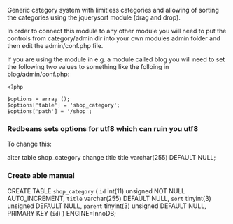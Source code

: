 Generic category system with limitless categories and allowing of 
sorting the categories using the jquerysort module (drag and drop). 

In order to connect this module to any other module you will need
to put the controls from category/admin dir into your own modules 
admin folder and then edit the admin/conf.php file. 

If you are using the module in e.g. a module called blog you 
will need to set the following two values to something like
the folloing in blog/admin/conf.php:

    <?php

    $options = array ();   
    $options['table'] = 'shop_category';
    $options['path'] = '/shop';

### Redbeans sets options for utf8 which can ruin you utf8

To change this:  

alter table shop_category change title title varchar(255) DEFAULT NULL;

### Create able manual

CREATE TABLE `shop_category` (
  `id` int(11) unsigned NOT NULL AUTO_INCREMENT,
  `title` varchar(255) DEFAULT NULL,
  `sort` tinyint(3) unsigned DEFAULT NULL,
  `parent` tinyint(3) unsigned DEFAULT NULL,
  PRIMARY KEY (`id`)
) ENGINE=InnoDB;

